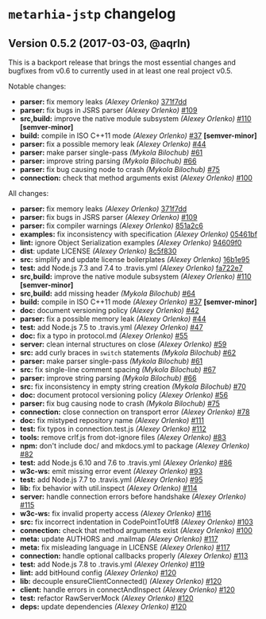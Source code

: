 # `metarhia-jstp` changelog

## Version 0.5.2 (2017-03-03, @aqrln)

This is a backport release that brings the most essential changes and bugfixes
from v0.6 to currently used in at least one real project v0.5.

Notable changes:

 * **parser:** fix memory leaks
   *(Alexey Orlenko)*
   [371f7dd](https://github.com/metarhia/JSTP/commit/371f7ddc79e1728a3139cfb1734aa2d11d8197e9)
 * **parser:** fix bugs in JSRS parser
   *(Alexey Orlenko)*
   [#109](https://github.com/metarhia/JSTP/pull/109)
 * **src,build:** improve the native module subsystem
   *(Alexey Orlenko)*
   [#110](https://github.com/metarhia/JSTP/pull/110)
   **\[semver-minor\]**
 * **build:** compile in ISO C++11 mode
   *(Alexey Orlenko)*
   [#37](https://github.com/metarhia/JSTP/pull/37)
   **\[semver-minor\]**
 * **parser:** fix a possible memory leak
   *(Alexey Orlenko)*
   [#44](https://github.com/metarhia/JSTP/pull/44)
 * **parser:** make parser single-pass
   *(Mykola Bilochub)*
   [#61](https://github.com/metarhia/JSTP/pull/61)
 * **parser:** improve string parsing
   *(Mykola Bilochub)*
   [#66](https://github.com/metarhia/JSTP/pull/66)
 * **parser:** fix bug causing node to crash
   *(Mykola Bilochub)*
   [#75](https://github.com/metarhia/JSTP/pull/75)
 * **connection:** check that method arguments exist
   *(Alexey Orlenko)*
   [#100](https://github.com/metarhia/JSTP/pull/100)

All changes:

 * **parser:** fix memory leaks
   *(Alexey Orlenko)*
   [371f7dd](https://github.com/metarhia/JSTP/commit/371f7ddc79e1728a3139cfb1734aa2d11d8197e9)
 * **parser:** fix bugs in JSRS parser
   *(Alexey Orlenko)*
   [#109](https://github.com/metarhia/JSTP/pull/109)
 * **parser:** fix compiler warnings
   *(Alexey Orlenko)*
   [851a2c6](https://github.com/metarhia/JSTP/commit/851a2c695ca48cc6d5f606756a54bdb571f94f59)
 * **examples:** fix inconsistency with specification
   *(Alexey Orlenko)*
   [05461bf](https://github.com/metarhia/JSTP/commit/05461bfb133e0adbb12e5db5338e9c0754213647)
 * **lint:** ignore Object Serialization examples
   *(Alexey Orlenko)*
   [94609f0](https://github.com/metarhia/JSTP/commit/94609f01e081e844fa66598ee2dea541368a733b)
 * **dist**: update LICENSE
   *(Alexey Orlenko)*
   [8c5f830](https://github.com/metarhia/JSTP/commit/8c5f83097e75a1af065e861b5453a684e33d1fc5)
 * **src:** simplify and update license boilerplates
   *(Alexey Orlenko)*
   [16b1e95](https://github.com/metarhia/JSTP/commit/16b1e9597133e85429be0cbaf3d3fe9e7ea58b15)
 * **test:** add Node.js 7.3 and 7.4 to .travis.yml
   *(Alexey Orlenko)*
   [fa722e7](https://github.com/metarhia/JSTP/commit/fa722e7ee0a36f65c985e9570d0f234503e70de4)
 * **src,build:** improve the native module subsystem
   *(Alexey Orlenko)*
   [#110](https://github.com/metarhia/JSTP/pull/110)
   **\[semver-minor\]**
 * **src,build:** add missing header
   *(Mykola Bilochub)*
   [#64](https://github.com/metarhia/JSTP/pull/64)
 * **build:** compile in ISO C++11 mode
   *(Alexey Orlenko)*
   [#37](https://github.com/metarhia/JSTP/pull/37)
   **\[semver-minor\]**
 * **doc:** document versioning policy
   *(Alexey Orlenko)*
   [#42](https://github.com/metarhia/JSTP/pull/42)
 * **parser:** fix a possible memory leak
   *(Alexey Orlenko)*
   [#44](https://github.com/metarhia/JSTP/pull/44)
 * **test:** add Node.js 7.5 to .travis.yml
   *(Alexey Orlenko)*
   [#47](https://github.com/metarhia/JSTP/pull/47)
 * **doc:** fix a typo in protocol.md
   *(Alexey Orlenko)*
   [#55](https://github.com/metarhia/JSTP/pull/55)
 * **server:** clean internal structures on close
   *(Alexey Orlenko)*
   [#59](https://github.com/metarhia/JSTP/pull/59)
 * **src:** add curly braces in `switch` statements
   *(Mykola Bilochub)*
   [#62](https://github.com/metarhia/JSTP/pull/62)
 * **parser:** make parser single-pass
   *(Mykola Bilochub)*
   [#61](https://github.com/metarhia/JSTP/pull/61)
 * **src:** fix single-line comment spacing
   *(Mykola Bilochub)*
   [#67](https://github.com/metarhia/JSTP/pull/67)
 * **parser:** improve string parsing
   *(Mykola Bilochub)*
   [#66](https://github.com/metarhia/JSTP/pull/66)
 * **src:** fix inconsistency in empty string creation
   *(Mykola Bilochub)*
   [#70](https://github.com/metarhia/JSTP/pull/70)
 * **doc:** document protocol versioning policy
   *(Alexey Orlenko)*
   [#56](https://github.com/metarhia/JSTP/pull/56)
 * **parser:** fix bug causing node to crash
   *(Mykola Bilochub)*
   [#75](https://github.com/metarhia/JSTP/pull/75)
 * **connection:** close connection on transport error
   *(Alexey Orlenko)*
   [#78](https://github.com/metarhia/JSTP/pull/78)
 * **doc:** fix mistyped repository name
   *(Alexey Orlenko)*
   [#111](https://github.com/metarhia/JSTP/pull/111)
 * **test:** fix typos in connection.test.js
   *(Alexey Orlenko)*
   [#112](https://github.com/metarhia/JSTP/pull/112)
 * **tools:** remove crlf.js from dot-ignore files
   *(Alexey Orlenko)*
   [#83](https://github.com/metarhia/JSTP/pull/83)
 * **npm:** don't include doc/ and mkdocs.yml to package
   *(Alexey Orlenko)*
   [#82](https://github.com/metarhia/JSTP/pull/82)
 * **test:** add Node.js 6.10 and 7.6 to .travis.yml
   *(Alexey Orlenko)*
   [#86](https://github.com/metarhia/JSTP/pull/86)
 * **w3c-ws:** emit missing error event
   *(Alexey Orlenko)*
   [#93](https://github.com/metarhia/JSTP/pull/93)
 * **test:** add Node.js 7.7 to .travis.yml
   *(Alexey Orlenko)*
   [#95](https://github.com/metarhia/JSTP/pull/95)
 * **lib:** fix behavior with util.inspect
   *(Alexey Orlenko)*
   [#114](https://github.com/metarhia/JSTP/pull/114)
 * **server:** handle connection errors before handshake
   *(Alexey Orlenko)*
   [#115](https://github.com/metarhia/JSTP/pull/115)
 * **w3c-ws:** fix invalid property access
   *(Alexey Orlenko)*
   [#116](https://github.com/metarhia/JSTP/pull/116)
 * **src:** fix incorrect indentation in CodePointToUtf8
   *(Alexey Orlenko)*
   [#103](https://github.com/metarhia/JSTP/pull/103)
 * **connection:** check that method arguments exist
   *(Alexey Orlenko)*
   [#100](https://github.com/metarhia/JSTP/pull/100)
 * **meta:** update AUTHORS and .mailmap
   *(Alexey Orlenko)*
   [#117](https://github.com/metarhia/JSTP/pull/117)
 * **meta:** fix misleading language in LICENSE
   *(Alexey Orlenko)*
   [#117](https://github.com/metarhia/JSTP/pull/117)
 * **connection:** handle optional callbacks properly
   *(Alexey Orlenko)*
   [#113](https://github.com/metarhia/JSTP/pull/113)
 * **test:** add Node.js 7.8 to .travis.yml
   *(Alexey Orlenko)*
   [#119](https://github.com/metarhia/JSTP/pull/119)
 * **lint:** add bitHound config
   *(Alexey Orlenko)*
   [#120](https://github.com/metarhia/JSTP/pull/120)
 * **lib:** decouple ensureClientConnected()
   *(Alexey Orlenko)*
   [#120](https://github.com/metarhia/JSTP/pull/120)
 * **client:** handle errors in connectAndInspect
   *(Alexey Orlenko)*
   [#120](https://github.com/metarhia/JSTP/pull/120)
 * **test:** refactor RawServerMock
   *(Alexey Orlenko)*
   [#120](https://github.com/metarhia/JSTP/pull/120)
 * **deps:** update dependencies
   *(Alexey Orlenko)*
   [#120](https://github.com/metarhia/JSTP/pull/120)
